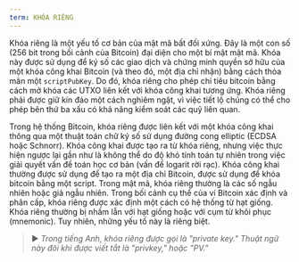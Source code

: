 ```yaml
---
term: KHÓA RIÊNG
---
```


Khóa riêng là một yếu tố cơ bản của mật mã bất đối xứng. Đây là một con số (256 bit trong bối cảnh của Bitcoin) đại diện cho một bí mật mật mã. Khóa này được sử dụng để ký số các giao dịch và chứng minh quyền sở hữu của một khóa công khai Bitcoin (và theo đó, một địa chỉ nhận) bằng cách thỏa mãn một `scriptPubKey`. Do đó, khóa riêng cho phép chi tiêu bitcoin bằng cách mở khóa các UTXO liên kết với khóa công khai tương ứng. Khóa riêng phải được giữ kín đáo một cách nghiêm ngặt, vì việc tiết lộ chúng có thể cho phép bên thứ ba xấu có khả năng kiểm soát các quỹ liên quan.

Trong hệ thống Bitcoin, khóa riêng được liên kết với một khóa công khai thông qua một thuật toán chữ ký số sử dụng đường cong elliptic (ECDSA hoặc Schnorr). Khóa công khai được tạo ra từ khóa riêng, nhưng việc thực hiện ngược lại gần như là không thể do độ khó tính toán tự nhiên trong việc giải quyết vấn đề toán học cơ bản (vấn đề logarit rời rạc). Khóa công khai thường được sử dụng để tạo ra một địa chỉ Bitcoin, được sử dụng để khóa bitcoin bằng một script. Trong mật mã, khóa riêng thường là các số ngẫu nhiên hoặc giả ngẫu nhiên. Trong bối cảnh cụ thể của ví Bitcoin xác định và phân cấp, khóa riêng được xác định một cách có hệ thống từ hạt giống. Khóa riêng thường bị nhầm lẫn với hạt giống hoặc với cụm từ khôi phục (mnemonic). Tuy nhiên, những yếu tố này là riêng biệt.

> ► *Trong tiếng Anh, khóa riêng được gọi là "private key." Thuật ngữ này đôi khi được viết tắt là "privkey," hoặc "PV."*